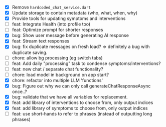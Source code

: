 - [x] Remove `hardcoded_chat_service.dart`
- [x] Update storage to contain metadata (who, what, when, why)
- [x] Provide tools for updating symptoms and interventions
- [ ] feat: Integrate Health (into profile too)
- [ ] feat: Optimize prompt for shorter responses
- [x] bug: Show user message before generating AI response
- [x] feat: Stream text responses
- [x] bug: fix duplicate messages on fresh load? => definitely a bug with duplicate saving.
- [ ] chore: allow bg processing (eg switch tabs)
- [ ] feat: Add daily "processing" task to condense symptoms/interventions?
- [ ] feat: new chat / separate chat functionality?
- [ ] chore: load model in background on app start?
- [x] chore: refactor into multiple LLM 'functions'
- [x] bug: Figure out why we can only call generateChatResponseAsync once..?
- [x] bug: validate that we have all variables for replacement.
- [x] feat: add library of interventions to choose from, only output indices
- [x] feat: add library of symptoms to choose from, only output indices
- [ ] feat: use short-hands to refer to phrases (instead of outputting long phrases)